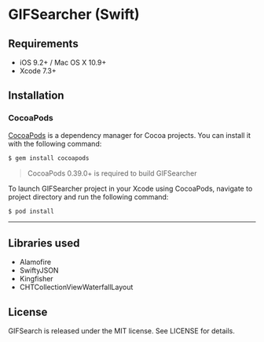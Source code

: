 # GIFSearcher (Swift)


## Requirements

- iOS 9.2+ / Mac OS X 10.9+
- Xcode 7.3+

## Installation

### CocoaPods

[CocoaPods](http://cocoapods.org) is a dependency manager for Cocoa projects. You can install it with the following command:

```bash
$ gem install cocoapods
```

> CocoaPods 0.39.0+ is required to build GIFSearcher

To launch GIFSearcher project in your Xcode using CocoaPods, navigate to project directory and run the following command:

```bash
$ pod install
```
---

## Libraries used

- Alamofire
- SwiftyJSON
- Kingfisher
- CHTCollectionViewWaterfallLayout

## License

GIFSearch is released under the MIT license. See LICENSE for details.
